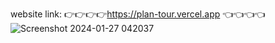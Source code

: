   website link: 👉👉👉👉https://plan-tour.vercel.app  👈👈👈👈
![Screenshot 2024-01-27 042037](https://github.com/Adarshchauhan07/Plan-Tour/assets/95171090/86faaed7-8bfc-4d70-8b71-d76d248dfd54)
